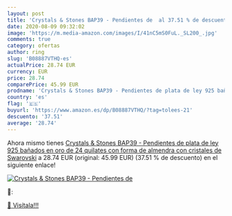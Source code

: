```yaml
---
layout: post
title: 'Crystals & Stones BAP39 - Pendientes de  al 37.51 % de descuento'
date: 2020-08-09 09:32:02
image: 'https://m.media-amazon.com/images/I/41nC5mS0FuL._SL200_.jpg'
comments: true
category: ofertas
author: ring
slug: 'B08887VTHQ-es'
actualPrice: 28.74 EUR
currency: EUR
price: 28.74
comparePrice: 45.99 EUR
prodname: 'Crystals & Stones BAP39 - Pendientes de plata de ley 925 bañados en oro de 24 quilates con forma de almendra  con cristales de Swarovski'
country: 'es'
flag: '🇪🇸'
buyurl: 'https://www.amazon.es/dp/B08887VTHQ/?tag=tolees-21'
descuento: '37.51'
average: '28.74'
---
```


Ahora mismo tienes [Crystals & Stones BAP39 - Pendientes de plata de ley 925 bañados en oro de 24 quilates con forma de almendra  con cristales de Swarovski](https://www.amazon.es/dp/B08887VTHQ/?tag=tolees-21) a 28.74 EUR (original: 45.99 EUR) (37.51 %  de descuento) en el siguiente enlace!

[![Crystals & Stones BAP39 - Pendientes de ](https://m.media-amazon.com/images/I/41nC5mS0FuL._SL200_.jpg)](https://www.amazon.es/dp/B08887VTHQ/?tag=tolees-21)

🔎:


[🛒 Visítala!!!](https://www.amazon.es/dp/B08887VTHQ/?tag=tolees-21)
